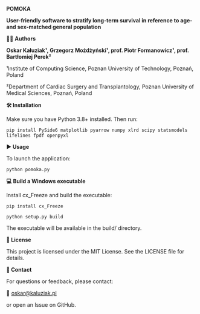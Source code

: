 **POMOKA**

**User-friendly software to stratify long-term survival in reference to age- and sex-matched general population**


👨‍💻 **Authors**

**Oskar Kałuziak¹, Grzegorz Możdżyński¹, prof. Piotr Formanowicz¹, prof. Bartłomiej Perek²**

¹Institute of Computing Science, Poznan University of Technology, Poznań, Poland

²Department of Cardiac Surgery and Transplantology, Poznan University of Medical Sciences, Poznań, Poland

**🛠️ Installation**

Make sure you have Python 3.8+ installed. Then run:

```pip install PySide6 matplotlib pyarrow numpy xlrd scipy statsmodels lifelines fpdf openpyxl```

**▶️ Usage**

To launch the application:

```python pomoka.py```

**💻 Build a Windows executable**

Install cx_Freeze and build the executable:

```pip install cx_Freeze```

```python setup.py build```

The executable will be available in the build/ directory.

**📄 License**

This project is licensed under the MIT License. See the LICENSE file for details.

**💬 Contact**

For questions or feedback, please contact: 

📧 oskar@kaluziak.pl

or open an Issue on GitHub.

